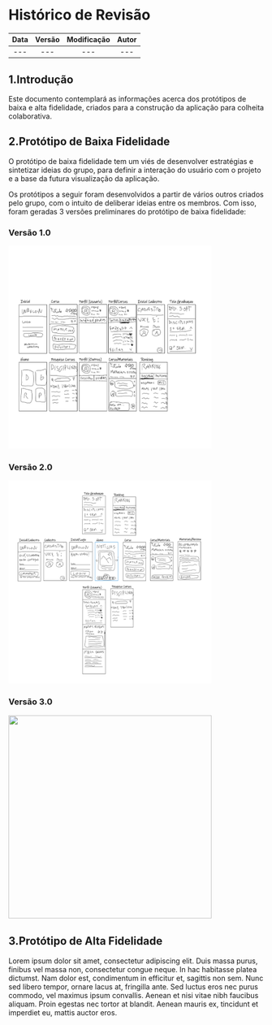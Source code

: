 # Histórico de Revisão

| Data | Versão | Modificação | Autor |
| :--: | :----: | :---------: | :---: |
| ---  |  ---   |     ---     |  ---  |

## 1.Introdução

Este documento contemplará as informações acerca dos protótipos de baixa e alta fidelidade, criados para a construção da aplicação para colheita colaborativa.

## 2.Protótipo de Baixa Fidelidade

O protótipo de baixa fidelidade tem um viés de desenvolver estratégias e sintetizar ideias do grupo, para definir a interação do usuário com o projeto e a base da futura visualização da aplicação.

Os protótipos a seguir foram desenvolvidos a partir de vários outros criados pelo grupo, com o intuito de deliberar ideias entre os membros. Com isso, foram geradas 3 versões preliminares do protótipo de baixa fidelidade:

### Versão 1.0
<img src="img\prototypes\PrototipoBaixa-v1_page-0001.jpg" width="400" height="400">

### Versão 2.0
<img src="img\prototypes\PrototipoBaixa-v2_page-0001.jpg" width="400" height="400">

### Versão 3.0
<img src="img\prototypes\PrototipoBaixa-v3_page-0001.jpg" width="400" height="400">

## 3.Protótipo de Alta Fidelidade

Lorem ipsum dolor sit amet, consectetur adipiscing elit. Duis massa purus, finibus vel massa non, consectetur congue neque. In hac habitasse platea dictumst. Nam dolor est, condimentum in efficitur et, sagittis non sem. Nunc sed libero tempor, ornare lacus at, fringilla ante. Sed luctus eros nec purus commodo, vel maximus ipsum convallis. Aenean et nisi vitae nibh faucibus aliquam. Proin egestas nec tortor at blandit. Aenean mauris ex, tincidunt et imperdiet eu, mattis auctor eros.
